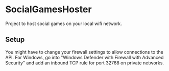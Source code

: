 # SocialGamesHoster
Project to host social games on your local wifi network.

## Setup
You might have to change your firewall settings to allow connections to the API.
For Windows, go into "Windows Defender with Firewall with Advanced Security" and add an inbound TCP rule for port 32768 on private networks.
